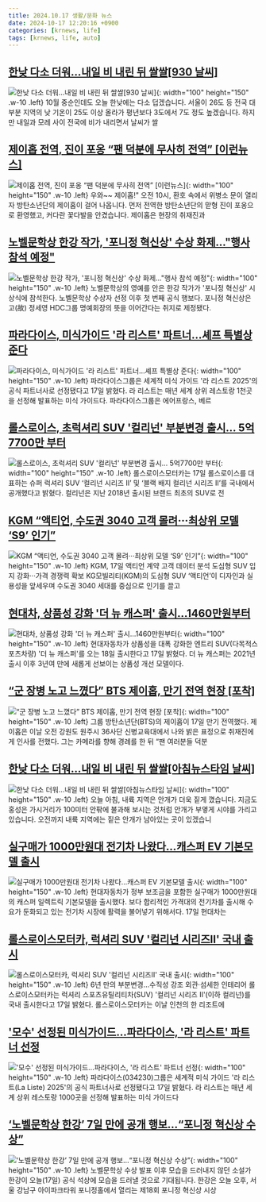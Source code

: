 ```yaml
---
title: 2024.10.17 생활/문화 뉴스
date: 2024-10-17 12:20:16 +0900
categories: [krnews, life]
tags: [krnews, life, auto]
---
```

## [한낮 다소 더워…내일 비 내린 뒤 쌀쌀[930 날씨]](https://n.news.naver.com/mnews/article/056/0011820207)

![한낮 다소 더워…내일 비 내린 뒤 쌀쌀[930 날씨]](https://mimgnews.pstatic.net/image/origin/056/2024/10/17/11820207.jpg?type=nf220_150){: width="100" height="150" .w-10 .left}
10월 중순인데도 오늘 한낮에는 다소 덥겠습니다. 서울이 26도 등 전국 대부분 지역의 낮 기온이 25도 이상 올라가 평년보다 3도에서 7도 정도 높겠습니다. 하지만 내일과 모레 사이 전국에 비가 내리면서 날씨가 쌀

## [제이홉 전역, 진이 포옹 “팬 덕분에 무사히 전역” [이런뉴스]](https://n.news.naver.com/mnews/article/056/0011820297)

![제이홉 전역, 진이 포옹 “팬 덕분에 무사히 전역” [이런뉴스]](https://mimgnews.pstatic.net/image/origin/056/2024/10/17/11820297.jpg?type=nf220_150){: width="100" height="150" .w-10 .left}
우와~~ 제이홉!" 오전 10시, 환호 속에서 위병소 문이 열리자 방탄소년단의 제이홉이 걸어 나옵니다. 먼저 전역한 방탄소년단의 맏형 진이 포옹으로 환영했고, 커다란 꽃다발을 안겼습니다. 제이홉은 현장의 취재진과

## [노벨문학상 한강 작가, '포니정 혁신상' 수상 화제..."행사 참석 예정"](https://n.news.naver.com/mnews/article/031/0000876819)

![노벨문학상 한강 작가, '포니정 혁신상' 수상 화제..."행사 참석 예정"](https://mimgnews.pstatic.net/image/origin/031/2024/10/16/876819.jpg?type=nf220_150){: width="100" height="150" .w-10 .left}
노벨문학상의 영예를 안은 한강 작가가 '포니정 혁신상' 시상식에 참석한다. 노벨문학상 수상자 선정 이후 첫 번째 공식 행보다. 포니정 혁신상은 고(故) 정세영 HDC그룹 명예회장의 뜻을 이어간다는 취지로 제정됐다.

## [파라다이스, 미식가이드 '라 리스트' 파트너…셰프 특별상 준다](https://n.news.naver.com/mnews/article/001/0014988385)

![파라다이스, 미식가이드 '라 리스트' 파트너…셰프 특별상 준다](https://mimgnews.pstatic.net/image/origin/001/2024/10/17/14988385.jpg?type=nf220_150){: width="100" height="150" .w-10 .left}
파라다이스그룹은 세계적 미식 가이드 '라 리스트 2025'의 공식 파트너사로 선정됐다고 17일 밝혔다. 라 리스트는 매년 세계 상위 레스토랑 1천곳을 선정해 발표하는 미식 가이드다. 파라다이스그룹은 에어프랑스, 베르

## [롤스로이스, 초럭셔리 SUV '컬리넌' 부분변경 출시… 5억7700만 부터](https://n.news.naver.com/mnews/article/119/0002882516)

![롤스로이스, 초럭셔리 SUV '컬리넌' 부분변경 출시… 5억7700만 부터](https://mimgnews.pstatic.net/image/origin/119/2024/10/17/2882516.jpg?type=nf220_150){: width="100" height="150" .w-10 .left}
롤스로이스모터카는 17일 롤스로이스를 대표하는 슈퍼 럭셔리 SUV ‘컬리넌 시리즈 II’ 및 ‘블랙 배지 컬리넌 시리즈 II’를 국내에서 공개했다고 밝혔다. 컬리넌은 지난 2018년 출시된 브랜드 최초의 SUV로 전

## [KGM “액티언, 수도권 3040 고객 몰려···최상위 모델 ‘S9’ 인기”](https://n.news.naver.com/mnews/article/021/0002665858)

![KGM “액티언, 수도권 3040 고객 몰려···최상위 모델 ‘S9’ 인기”](https://mimgnews.pstatic.net/image/origin/021/2024/10/17/2665858.jpg?type=nf220_150){: width="100" height="150" .w-10 .left}
KGM, 17일 액티언 계약 고객 데이터 분석 도심형 SUV 입지 강화···가격 경쟁력 확보 KG모빌리티(KGM)의 도심형 SUV ‘액티언’이 디자인과 실용성을 앞세우며 수도권 3040 세대를 중심으로 인기를 끌고

## [현대차, 상품성 강화 '더 뉴 캐스퍼' 출시…1460만원부터](https://n.news.naver.com/mnews/article/008/0005101781)

![현대차, 상품성 강화 '더 뉴 캐스퍼' 출시…1460만원부터](https://mimgnews.pstatic.net/image/origin/008/2024/10/17/5101781.jpg?type=nf220_150){: width="100" height="150" .w-10 .left}
현대자동차가 상품성을 대폭 강화한 엔트리 SUV(다목적스포츠차량) '더 뉴 캐스퍼'를 오는 18일 출시한다고 17일 밝혔다. 더 뉴 캐스퍼는 2021년 출시 이후 3년여 만에 새롭게 선보이는 상품성 개선 모델이다.

## [“군 장병 노고 느꼈다” BTS 제이홉, 만기 전역 현장 [포착]](https://n.news.naver.com/mnews/article/005/0001731972)

![“군 장병 노고 느꼈다” BTS 제이홉, 만기 전역 현장 [포착]](https://mimgnews.pstatic.net/image/origin/005/2024/10/17/1731972.jpg?type=nf220_150){: width="100" height="150" .w-10 .left}
그룹 방탄소년단(BTS)의 제이홉이 17일 만기 전역했다. 제이홉은 이날 오전 강원도 원주시 36사단 신병교육대에서 나와 밝은 표정으로 취재진에게 인사를 전했다. 그는 카메라를 향해 경례를 한 뒤 “팬 여러분들 덕분

## [한낮 다소 더워…내일 비 내린 뒤 쌀쌀[아침뉴스타임 날씨]](https://n.news.naver.com/mnews/article/056/0011820246)

![한낮 다소 더워…내일 비 내린 뒤 쌀쌀[아침뉴스타임 날씨]](https://mimgnews.pstatic.net/image/origin/056/2024/10/17/11820246.jpg?type=nf220_150){: width="100" height="150" .w-10 .left}
오늘 아침, 내륙 지역은 안개가 더욱 짙게 꼈습니다. 지금도 홍성은 가시거리가 100미터 안팎에 불과해 보시는 것처럼 안개가 부옇게 시야를 가리고 있습니다. 오전까지 내륙 지역에는 짙은 안개가 남아있는 곳이 있겠습니

## [실구매가 1000만원대 전기차 나왔다…캐스퍼 EV 기본모델 출시](https://n.news.naver.com/mnews/article/277/0005485604)

![실구매가 1000만원대 전기차 나왔다…캐스퍼 EV 기본모델 출시](https://mimgnews.pstatic.net/image/origin/277/2024/10/17/5485604.jpg?type=nf220_150){: width="100" height="150" .w-10 .left}
현대자동차가 정부 보조금을 포함한 실구매가 1000만원대의 캐스퍼 일렉트릭 기본모델을 출시했다. 보다 합리적인 가격대의 전기차를 출시해 수요가 둔화되고 있는 전기차 시장에 활력을 불어넣기 위해서다. 17일 현대차는

## [롤스로이스모터카, 럭셔리 SUV '컬리넌 시리즈Ⅱ' 국내 출시](https://n.news.naver.com/mnews/article/001/0014989109)

![롤스로이스모터카, 럭셔리 SUV '컬리넌 시리즈Ⅱ' 국내 출시](https://mimgnews.pstatic.net/image/origin/001/2024/10/17/14989109.jpg?type=nf220_150){: width="100" height="150" .w-10 .left}
6년 만의 부분변경…수직성 강조 외관·섬세한 인테리어 롤스로이스모터카는 럭셔리 스포츠유틸리티차(SUV) '컬리넌 시리즈 Ⅱ'(이하 컬리넌)를 국내 출시한다고 17일 밝혔다. 롤스로이스모터카는 이날 인천의 한 리조트에

## ['모수' 선정된 미식가이드…파라다이스, '라 리스트' 파트너 선정](https://n.news.naver.com/mnews/article/421/0007849597)

!['모수' 선정된 미식가이드…파라다이스, '라 리스트' 파트너 선정](https://mimgnews.pstatic.net/image/origin/421/2024/10/17/7849597.jpg?type=nf220_150){: width="100" height="150" .w-10 .left}
파라다이스(034230)그룹은 세계적 미식 가이드 '라 리스트(La Liste) 2025'의 공식 파트너사로 선정됐다고 17일 밝혔다. 라 리스트는 매년 세계 상위 레스토랑 1000곳을 선정해 발표하는 미식 가이드다

## [‘노벨문학상 한강’ 7일 만에 공개 행보…“포니정 혁신상 수상”](https://n.news.naver.com/mnews/article/056/0011820156)

![‘노벨문학상 한강’ 7일 만에 공개 행보…“포니정 혁신상 수상”](https://mimgnews.pstatic.net/image/origin/056/2024/10/17/11820156.jpg?type=nf220_150){: width="100" height="150" .w-10 .left}
노벨문학상 수상 발표 이후 모습을 드러내지 않던 소설가 한강이 오늘(17일) 공식 석상에 모습을 드러낼 것으로 기대됩니다. 한강은 오늘 오후, 서울 강남구 아이파크타워 포니정홀에서 열리는 제18회 포니정 혁신상 시상

